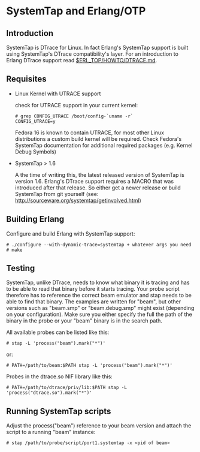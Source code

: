 SystemTap and Erlang/OTP
========================

Introduction
------------

SystemTap is DTrace for Linux. In fact Erlang's SystemTap support
is built using SystemTap's DTrace compatibility's layer. For an
introduction to Erlang DTrace support read [$ERL_TOP/HOWTO/DTRACE.md][].

Requisites
----------

*   Linux Kernel with UTRACE support
    
    check for UTRACE support in your current kernel:

        # grep CONFIG_UTRACE /boot/config-`uname -r`
        CONFIG_UTRACE=y

    Fedora 16 is known to contain UTRACE, for most other Linux distributions
    a custom build kernel will be required.
    Check Fedora's SystemTap documentation for additional required packages
    (e.g. Kernel Debug Symbols)

*   SystemTap > 1.6
  
    A the time of writing this, the latest released version of SystemTap is
    version 1.6. Erlang's DTrace support requires a MACRO that was introduced
    after that release. So either get a newer release or build SystemTap from
    git yourself (see: http://sourceware.org/systemtap/getinvolved.html)

Building Erlang
---------------

Configure and build Erlang with SystemTap support:

    # ./configure --with-dynamic-trace=systemtap + whatever args you need
    # make

Testing
-------

SystemTap, unlike DTrace, needs to know what binary it is tracing and has to
be able to read that binary before it starts tracing. Your probe script
therefore has to reference the correct beam emulator and stap needs to be able
to find that binary.
The examples are written for "beam", but other versions such as "beam.smp" or
"beam.debug.smp" might exist (depending on your configuration). Make sure you
either specify the full the path of the binary in the probe or your "beam"
binary is in the search path.

All available probes can be listed like this:

    # stap -L 'process("beam").mark("*")'

or:

    # PATH=/path/to/beam:$PATH stap -L 'process("beam").mark("*")'


Probes in the dtrace.so NIF library like this:

    # PATH=/path/to/dtrace/priv/lib:$PATH stap -L 'process("dtrace.so").mark("*")'

Running SystemTap scripts
-------------------------

Adjust the process("beam") reference to your beam version and attach the script
to a running "beam" instance:

    # stap /path/to/probe/script/port1.systemtap -x <pid of beam>


   [$ERL_TOP/HOWTO/DTRACE.md]: DTRACE.md
